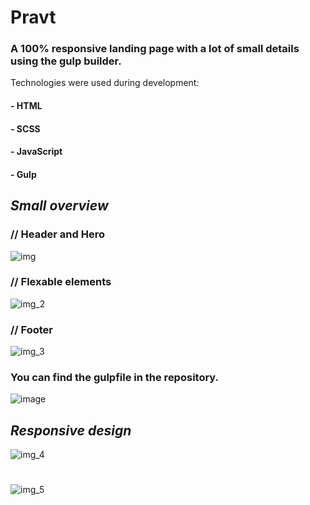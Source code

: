 # Pravt

### A 100% responsive landing page with a lot of small details using the gulp builder.
Technologies were used during development:

#### - HTML
#### - SCSS
#### - JavaScript
#### - Gulp

## _Small overview_

### // Header and Hero
![img](https://user-images.githubusercontent.com/70015560/182381403-848cede5-20e1-4737-a704-8d88baaf5f61.png)

### // Flexable elements
![img_2](https://user-images.githubusercontent.com/70015560/182381482-3585adee-1ffc-44d0-b98f-18cbfeb8d172.png)

### // Footer
![img_3](https://user-images.githubusercontent.com/70015560/182381504-a038e736-df73-4d52-8672-157284cbc005.png)

### You can find the gulpfile in the repository.

![image](https://user-images.githubusercontent.com/70015560/179355042-0702a1c3-9da6-4e17-8991-2ef1cdf00e3f.png)

## _Responsive design_

![img_4](https://user-images.githubusercontent.com/70015560/182381538-a4695a14-5b2b-46c7-898b-505529e17538.png)

#

![img_5](https://user-images.githubusercontent.com/70015560/182381573-81f62308-0cc5-4c87-9897-e3c863a5c94b.png)
